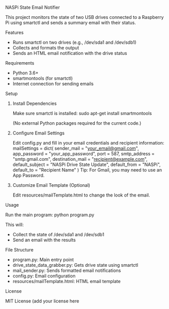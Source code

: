 NASPi State Email Notifier

This project monitors the state of two USB drives connected to a Raspberry Pi using smartctl and sends a summary email with their status.

Features

- Runs smartctl on two drives (e.g., /dev/sda1 and /dev/sdb1)
- Collects and formats the output
- Sends an HTML email notification with the drive status

Requirements

- Python 3.6+
- smartmontools (for smartctl)
- Internet connection for sending emails

Setup

1. Install Dependencies

   Make sure smartctl is installed:
   sudo apt-get install smartmontools

   (No external Python packages required for the current code.)

2. Configure Email Settings

   Edit config.py and fill in your email credentials and recipient information:
   mailSettings = dict(
       sender_mail = "your_email@gmail.com",
       app_password = "your_app_password",
       port = 587,
       smtp_address = "smtp.gmail.com",
       destination_mail = "recipient@example.com",
       default_subject = "NASPi Drive State Update",
       default_from = "NASPi",
       default_to = "Recipient Name"
   )
   Tip: For Gmail, you may need to use an App Password.

3. Customize Email Template (Optional)

   Edit resources/mailTemplate.html to change the look of the email.

Usage

Run the main program:
python program.py

This will:
- Collect the state of /dev/sda1 and /dev/sdb1
- Send an email with the results

File Structure

- program.py: Main entry point
- drive_state_data_grabber.py: Gets drive state using smartctl
- mail_sender.py: Sends formatted email notifications
- config.py: Email configuration
- resources/mailTemplate.html: HTML email template

License

MIT License (add your license here